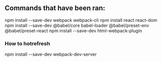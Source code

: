 ## Commands that have been ran:

npm install --save-dev webpack webpack-cli
npm install react react-dom
npm install --save-dev @babel/core babel-loader @babel/preset-env @babel/preset-react
npm install --save-dev html-webpack-plugin

### How to hotrefresh

npm install --save-dev webpack-dev-server
